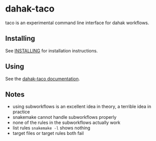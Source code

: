 # dahak-taco

taco is an experimental command line interface for dahak workflows. 

## Installing 

See [INSTALLING](/INSTALLING.md) for installation instructions.

## Using

See the [dahak-taco documentation](https://dahak-metagenomics.github.io/dahak-taco/).

## Notes

* using subworkflows is an excellent idea in theory, a terrible idea in practice
* snakemake cannot handle subworkflows properly
* none of the rules in the subworkflows actually work
* list rules `snakemake -l` shows nothing
* target files or target rules both fail



